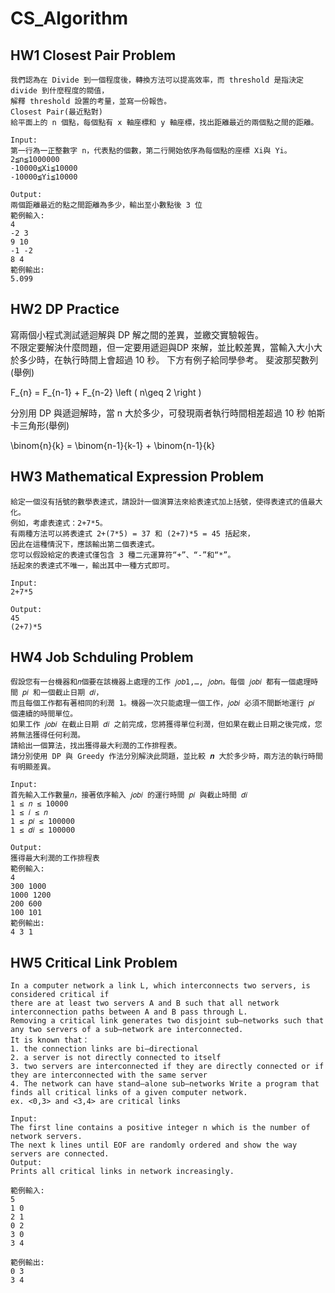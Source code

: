 # CS_Algorithm

## HW1 Closest Pair Problem
```
我們認為在 Divide 到一個程度後，轉換方法可以提高效率，而 threshold 是指決定 divide 到什麼程度的閥值，
解釋 threshold 設置的考量，並寫一份報告。
Closest Pair(最近點對)
給平面上的 n 個點，每個點有 x 軸座標和 y 軸座標，找出距離最近的兩個點之間的距離。

Input:
第一行為一正整數字 n，代表點的個數，第二行開始依序為每個點的座標 Xi與 Yi。
2≦n≦1000000
-10000≦Xi≦10000
-10000≦Yi≦10000

Output:
兩個距離最近的點之間距離為多少，輸出至小數點後 3 位
範例輸入:
4
-2 3
9 10
-1 -2
8 4
範例輸出:
5.099
```

## HW2 DP Practice

寫兩個小程式測試遞迴解與 DP 解之間的差異，並繳交實驗報告。  
不限定要解決什麼問題，但一定要用遞迴與DP 來解，並比較差異，當輸入大小大於多少時，在執行時間上會超過 10 秒。
下方有例子給同學參考。
斐波那契數列(舉例)

F_{n} = F_{n-1} + F_{n-2} \left ( n\geq 2 \right )

分別用 DP 與遞迴解時，當 n 大於多少，可發現兩者執行時間相差超過 10 秒
帕斯卡三角形(舉例)

\binom{n}{k} = \binom{n-1}{k-1} + \binom{n-1}{k}


## HW3 Mathematical Expression Problem
```
給定一個沒有括號的數學表達式，請設計一個演算法來給表達式加上括號，使得表達式的值最大化。
例如，考慮表達式：2+7*5。
有兩種方法可以將表達式 2+(7*5) = 37 和 (2+7)*5 = 45 括起來，
因此在這種情況下，應該輸出第二個表達式。
您可以假設給定的表達式僅包含 3 種二元運算符“+”、“-”和“*”。
括起來的表達式不唯一，輸出其中一種方式即可。

Input:
2+7*5

Output:
45
(2+7)*5
```

## HW4 Job Schduling Problem
```
假設您有一台機器和𝑛個要在該機器上處理的工作 𝑗𝑜𝑏1,…, 𝑗𝑜𝑏𝑛。每個 𝑗𝑜𝑏𝑖 都有一個處理時間 𝑝𝑖 和一個截止日期 𝑑𝑖，
而且每個工作都有著相同的利潤 1。機器一次只能處理一個工作，𝑗𝑜𝑏𝑖 必須不間斷地運行 𝑝𝑖 個連續的時間單位。
如果工作 𝑗𝑜𝑏𝑖 在截止日期 𝑑𝑖 之前完成，您將獲得單位利潤，但如果在截止日期之後完成，您將無法獲得任何利潤。
請給出一個算法，找出獲得最大利潤的工作排程表。
請分別使用 DP 與 Greedy 作法分別解決此問題，並比較 𝒏 大於多少時，兩方法的執行時間有明顯差異。

Input:
首先輸入工作數量𝑛，接著依序輸入 𝑗𝑜𝑏𝑖 的運行時間 𝑝𝑖 與截止時間 𝑑𝑖
1 ≤ 𝑛 ≤ 10000
1 ≤ 𝑖 ≤ 𝑛
1 ≤ 𝑝𝑖 ≤ 100000
1 ≤ 𝑑𝑖 ≤ 100000

Output:
獲得最大利潤的工作排程表
範例輸入:
4
300 1000
1000 1200
200 600
100 101
範例輸出:
4 3 1
```
## HW5 Critical Link Problem
```
In a computer network a link L, which interconnects two servers, is considered critical if 
there are at least two servers A and B such that all network interconnection paths between A and B pass through L. 
Removing a critical link generates two disjoint sub–networks such that any two servers of a sub–network are interconnected.
It is known that：
1. the connection links are bi–directional
2. a server is not directly connected to itself
3. two servers are interconnected if they are directly connected or if they are interconnected with the same server
4. The network can have stand–alone sub–networks Write a program that finds all critical links of a given computer network.
ex. <0,3> and <3,4> are critical links

Input: 
The first line contains a positive integer n which is the number of network servers.
The next k lines until EOF are randomly ordered and show the way servers are connected.
Output: 
Prints all critical links in network increasingly.
 
範例輸入: 
5
1 0
2 1
0 2
3 0
3 4

範例輸出: 
0 3
3 4
```
